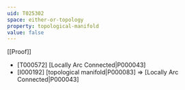 ```yaml
---
uid: T025302
space: either-or-topology
property: topological-manifold
value: false
---
```

[[Proof]]

* [T000572] [Locally Arc Connected|P000043]
* [I000192] [topological manifold|P000083] => [Locally Arc Connected|P000043]

